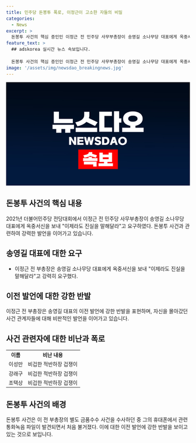 ```yaml
---
title: 민주당 돈봉투 폭로, 이정근이 고소한 자들의 비밀
categories:
  - News
excerpt: >
  돈봉투 사건의 핵심 증인인 이정근 전 민주당 사무부총장이 송영길 소나무당 대표에게 옥중서신을 보내 "진실을 말해달라"고 요구했다. 그의 주장에 따르면, 사건 관계자들이 자신을 몰아내고 근거 없는 허위 발언을 한 것으로 주장하며, 다른 사건 관계자들에게도 공개적인 비난을 했다. 또한, 돈봉투 사건의 전개와 관련된 제보가 계속 이뤄지는 가운데, 사건에 대한 실체가 밝혀지고 있다고 강조했다.
feature_text: >
  ## adskorea 실시간 뉴스 속보입니다.

  돈봉투 사건의 핵심 증인인 이정근 전 민주당 사무부총장이 송영길 소나무당 대표에게 옥중서신을 보내 "진실을 말해달라"고 요구했다. 그의 주장에 따르면, 사건 관계자들이 자신을 몰아내고 근거 없는 허위 발언을 한 것으로 주장하며, 다른 사건 관계자들에게도 공개적인 비난을 했다. 또한, 돈봉투 사건의 전개와 관련된 제보가 계속 이뤄지는 가운데, 사건에 대한 실체가 밝혀지고 있다고 강조했다.
image: '/assets/img/newsdao_breakingnews.jpg'
---
```


<p><img src="/assets/img/newsdao_breakingnews.jpg" alt="adskorea 속보" /></p>

<h2 data-ke-size="size26">돈봉투 사건의 핵심 내용</h2>

<p data-ke-size="size16">2021년 더불어민주당 전당대회에서 이정근 전 민주당 사무부총장이 송영길 소나무당 대표에게 옥중서신을 보내 "이제라도 진실을 말해달라"고 요구하였다. 돈봉투 사건과 관련하여 강력한 발언을 이어가고 있습니다.</p>

<h2 data-ke-size="size26">송영길 대표에 대한 요구</h2>

<ul>
<li>이정근 전 부총장은 송영길 소나무당 대표에게 옥중서신을 보내 "이제라도 진실을 말해달라"고 강력히 요구했다.</li>
</ul>

<h2 data-ke-size="size26">이전 발언에 대한 강한 반발</h2>

<p data-ke-size="size16">이정근 전 부총장은 송영길 대표의 이전 발언에 강한 반발을 표현하며, 자신을 몰아갔던 사건 관계자들에 대해 비판적인 발언을 이어가고 있습니다.</p>

<h2 data-ke-size="size26">사건 관련자에 대한 비난과 폭로</h2>

<table>
<tr>
<td style="text-align: center; height: 17px;"><b>이름</b></td>
<td style="text-align: center; height: 17px;"><b>비난 내용</b></td>
</tr>
<tr>
<td style="text-align: center; height: 17px;">이성만</td>
<td style="text-align: center; height: 17px;">비겁한 적반하장 겁쟁이</td>
</tr>
<tr>
<td style="text-align: center; height: 17px;">강래구</td>
<td style="text-align: center; height: 17px;">비겁한 적반하장 겁쟁이</td>
</tr>
<tr>
<td style="text-align: center; height: 17px;">조택상</td>
<td style="text-align: center; height: 17px;">비겁한 적반하장 겁쟁이</td>
</tr>
</table>

<h2 data-ke-size="size26">돈봉투 사건의 배경</h2>

<p data-ke-size="size16">돈봉투 사건은 이 전 부총장의 별도 금품수수 사건을 수사하던 중 그의 휴대폰에서 관련 통화녹음 파일이 발견되면서 처음 불거졌다. 이에 대한 이전 발언에 강한 반발을 보이고 있는 것으로 보입니다.</p>

